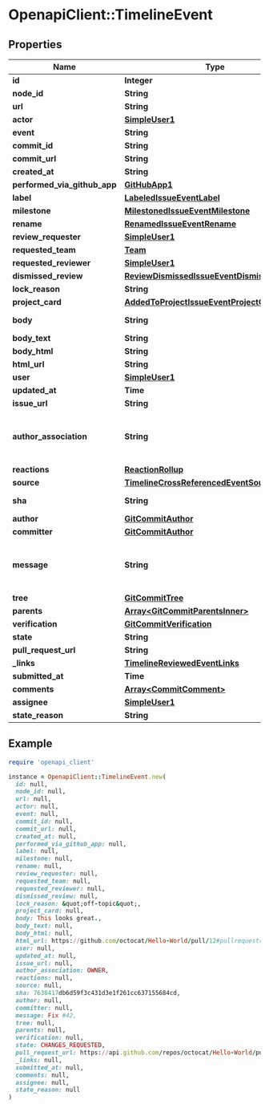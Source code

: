 # OpenapiClient::TimelineEvent

## Properties

| Name | Type | Description | Notes |
| ---- | ---- | ----------- | ----- |
| **id** | **Integer** |  |  |
| **node_id** | **String** |  |  |
| **url** | **String** |  |  |
| **actor** | [**SimpleUser1**](SimpleUser1.md) |  |  |
| **event** | **String** |  |  |
| **commit_id** | **String** |  |  |
| **commit_url** | **String** |  |  |
| **created_at** | **String** |  |  |
| **performed_via_github_app** | [**GitHubApp1**](GitHubApp1.md) |  |  |
| **label** | [**LabeledIssueEventLabel**](LabeledIssueEventLabel.md) |  |  |
| **milestone** | [**MilestonedIssueEventMilestone**](MilestonedIssueEventMilestone.md) |  |  |
| **rename** | [**RenamedIssueEventRename**](RenamedIssueEventRename.md) |  |  |
| **review_requester** | [**SimpleUser1**](SimpleUser1.md) |  |  |
| **requested_team** | [**Team**](Team.md) |  | [optional] |
| **requested_reviewer** | [**SimpleUser1**](SimpleUser1.md) |  | [optional] |
| **dismissed_review** | [**ReviewDismissedIssueEventDismissedReview**](ReviewDismissedIssueEventDismissedReview.md) |  |  |
| **lock_reason** | **String** |  |  |
| **project_card** | [**AddedToProjectIssueEventProjectCard**](AddedToProjectIssueEventProjectCard.md) |  | [optional] |
| **body** | **String** | The text of the review. |  |
| **body_text** | **String** |  | [optional] |
| **body_html** | **String** |  | [optional] |
| **html_url** | **String** |  |  |
| **user** | [**SimpleUser1**](SimpleUser1.md) |  |  |
| **updated_at** | **Time** |  |  |
| **issue_url** | **String** |  |  |
| **author_association** | **String** | How the author is associated with the repository. |  |
| **reactions** | [**ReactionRollup**](ReactionRollup.md) |  | [optional] |
| **source** | [**TimelineCrossReferencedEventSource**](TimelineCrossReferencedEventSource.md) |  |  |
| **sha** | **String** | SHA for the commit |  |
| **author** | [**GitCommitAuthor**](GitCommitAuthor.md) |  |  |
| **committer** | [**GitCommitAuthor**](GitCommitAuthor.md) |  |  |
| **message** | **String** | Message describing the purpose of the commit |  |
| **tree** | [**GitCommitTree**](GitCommitTree.md) |  |  |
| **parents** | [**Array&lt;GitCommitParentsInner&gt;**](GitCommitParentsInner.md) |  |  |
| **verification** | [**GitCommitVerification**](GitCommitVerification.md) |  |  |
| **state** | **String** |  |  |
| **pull_request_url** | **String** |  |  |
| **_links** | [**TimelineReviewedEventLinks**](TimelineReviewedEventLinks.md) |  |  |
| **submitted_at** | **Time** |  | [optional] |
| **comments** | [**Array&lt;CommitComment&gt;**](CommitComment.md) |  | [optional] |
| **assignee** | [**SimpleUser1**](SimpleUser1.md) |  |  |
| **state_reason** | **String** |  | [optional] |

## Example

```ruby
require 'openapi_client'

instance = OpenapiClient::TimelineEvent.new(
  id: null,
  node_id: null,
  url: null,
  actor: null,
  event: null,
  commit_id: null,
  commit_url: null,
  created_at: null,
  performed_via_github_app: null,
  label: null,
  milestone: null,
  rename: null,
  review_requester: null,
  requested_team: null,
  requested_reviewer: null,
  dismissed_review: null,
  lock_reason: &quot;off-topic&quot;,
  project_card: null,
  body: This looks great.,
  body_text: null,
  body_html: null,
  html_url: https://github.com/octocat/Hello-World/pull/12#pullrequestreview-80,
  user: null,
  updated_at: null,
  issue_url: null,
  author_association: OWNER,
  reactions: null,
  source: null,
  sha: 7638417db6d59f3c431d3e1f261cc637155684cd,
  author: null,
  committer: null,
  message: Fix #42,
  tree: null,
  parents: null,
  verification: null,
  state: CHANGES_REQUESTED,
  pull_request_url: https://api.github.com/repos/octocat/Hello-World/pulls/12,
  _links: null,
  submitted_at: null,
  comments: null,
  assignee: null,
  state_reason: null
)
```

